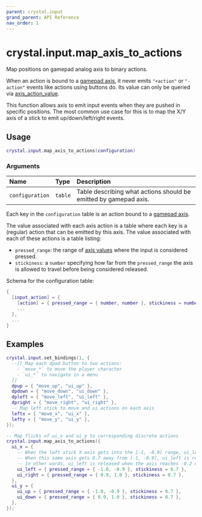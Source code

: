 ```yaml
---
parent: crystal.input
grand_parent: API Reference
nav_order: 1
---
```


# crystal.input.map_axis_to_actions

Map positions on gamepad analog axis to binary actions.

When an action is bound to a [gamepad axis](https://love2d.org/wiki/GamepadAxis), it never emits `"+action"` or `"-action"` events like actions using buttons do. Its value can only be queried via [axis_action_value](axis_action_value).

This function allows axis to emit input events when they are pushed in specific positions. The most common use case for this is to map the X/Y axis of a stick to emit up/down/left/right events.

## Usage

```lua
crystal.input.map_axis_to_actions(configuration)
```

### Arguments

| Name            | Type    | Description                                                      |
| :-------------- | :------ | :--------------------------------------------------------------- |
| `configuration` | `table` | Table describing what actions should be emitted by gamepad axis. |

Each key in the `configuration` table is an action bound to a [gamepad axis](https://love2d.org/wiki/GamepadAxis).

The value associated with each axis action is a table where each key is a (regular) action that can be emitted by this axis. The value associated with each of these actions is a table listing:

- `pressed_range`: the range of [axis values](https://love2d.org/wiki/Joystick:getGamepadAxis) where the input is considered pressed.
- `stickiness`: a `number` specifying how far from the `pressed_range` the axis is allowed to travel before being considered released.

Schema for the configuration table:

```lua
{
  [input_action] = {
    [action] = { pressed_range = { number, number }, stickiness = number }
    ...
  },
  ...
}
```

## Examples

```lua
crystal.input.set_bindings(1, {
  --[[ Map each dpad button to two actions:
    - `move_*` to move the player character
    - `ui_*` to navigate in a menu
  ]]
  dpup = { "move_up", "ui_up" },
  dpdown = { "move_down", "ui_down" },
  dpleft = { "move_left", "ui_left" },
  dpright = { "move_right", "ui_right" },
  -- Map left stick to move and ui actions on each axis
  leftx = { "move_x", "ui_x" },
  lefty = { "move_y", "ui_y" },
});

-- Map flicks of ui_x and ui_y to corresponding discrete actions
crystal.input.map_axis_to_actions({
  ui_x = {
    -- When the left stick X axis gets into the [-1, -0.9] range, ui_left is pressed.
    -- When this same axis gets 0.7 away from [-1, -0.9], ui_left is released.
    -- In other words, ui_left is released when the axis reaches -0.2 or higher.
    ui_left = { pressed_range = { -1.0, -0.9 }, stickiness = 0.7 },
    ui_right = { pressed_range = { 0.9, 1.0 }, stickiness = 0.7 },
  },
  ui_y = {
    ui_up = { pressed_range = { -1.0, -0.9 }, stickiness = 0.7 },
    ui_down = { pressed_range = { 0.9, 1.0 }, stickiness = 0.7 },
  },
});
```
